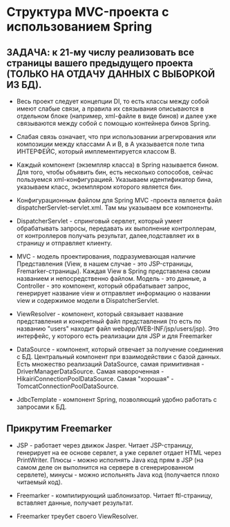 # Структура MVC-проекта с использованием Spring 

## ЗАДАЧА: к 21-му числу реализовать все страницы вашего предыдущего проекта (ТОЛЬКО НА ОТДАЧУ ДАННЫХ С ВЫБОРКОЙ ИЗ БД). 

* Весь проект следует концепции DI, то есть классы между собой имеют слабые связи, а правила их связывания описываются в отдельном блоке (например, xml-файле в виде бинов) и далее уже связываются между собой с помощью контейнера бинов Spring.

* Слабая связь означает, что при использовании агрегирования или композиции между классами A и B, в A указывается поле типа ИНТЕРФЕЙС, который имплементируется классом B.

* Каждый компонент (экземпляр класса) в Spring называется бином. Для того, чтобы объявить бин, есть несколько сопособов, сейчас пользуемся xml-конфигурацией. Указываем идентификатор бина, указываем класс, экземпляром которого является бин.

* Конфигурационным файлом для Spring MVC -проекта является файл dispatcherServlet-servlet.xml. Там мы указываем все компоненты. 

* DispatcherServlet - спринговый сервлет, который умеет обрабатывать запросы, передавать их выполнение контроллерам, от контроллеров получать результат, далее,подставляет их в страницу и отправляет клиенту.

* MVC - модель проектирования, подразумевающая наличие Представления (View, в нашем случае - это JSP-страницы, Fremarker-страницы). Каждая View в Spring представлена своим названием и непосредственно файлом. Модель - это данные, а Controller - это компонент, который обрабатывает запрос, генерирует название view и отправляет информацию о названии view и содержимое модели в DispatcherServlet.

* ViewResolver - компонент, который связывает название представления и конкретный файл представления (то есть по названию "users" находит файл webapp/WEB-INF/jsp/users/jsp). Это интерфейс, у которого есть реализации для JSP и для Freemarker

* DataSource - компонент, который отвечает за получение соединения с БД. Центральный компонент при взаимодействии с базой данных. Есть множество реализаций DataSource, самая примитивная - DriverManagerDataSource. Самая навороченная - HikairiConnectionPoolDataSource. Самая "хорошая" - TomcatConnectionPoolDataSource.

* JdbcTemplate - компонент Spring, позволяющий удобно работать с запросами к БД.

## Прикрутим Freemarker

* JSP - работает через движок Jasper. Читает JSP-страницу, генерирует на ее основе сервлет, а уже сервлет отдает HTML через PrintWriter. Плюсы - можно исполнять Java код прям в JSP (на самом деле он выполнится на сервере в сгенерированном сервлете), минусы - можно испольнять Java код (получается плохо читаемый код).

* Freemarker - компилирующий шаблонизатор. Читает ftl-страницу, вставляет данные, получает результат.

* Freemarker треубет своего ViewResolver.